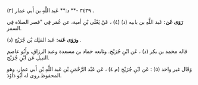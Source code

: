 ٣٤٣٩ -** د:** عَبد اللَّهِ بن أَبي عمار (٣) .

**رَوَى عَن:** عَبد اللَّهِ بن بابيه (د) (٤) ، عَنْ يَعْلَى بْنِ أمية، عن عُمَر فِي "قصر الصلاة فِي السفر.

**ورَوَى عَنه:** عَبد المَلِك بْن جُرَيْج (د) .

قاله محمد بن بكر (د) ، عَن ابْنِ جُرَيْج. وتابعه حماد بن مسعدة وعبد الرزاق، وأَبُو عاصم النبيل عَن ابْنِ جُرَيْج.

وَقَال غير واحد (٥) : عَن ابْنِ جُرَيْج (م ٤) ، عَن عَبْد الرَّحْمَنِ بْن عَبد اللَّهِ بْن أَبي عمار، وهو المحفوظ.روى له أَبُو دَاوُدَ.